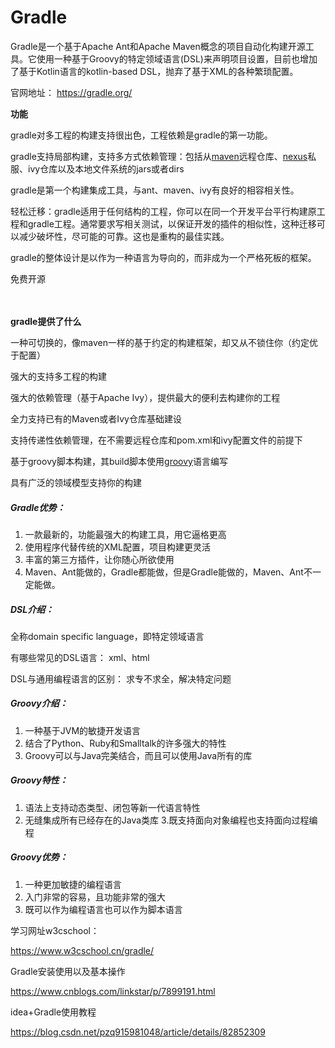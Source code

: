 # Gradle

Gradle是一个基于Apache Ant和Apache  Maven概念的项目自动化构建开源工具。它使用一种基于Groovy的特定领域语言(DSL)来声明项目设置，目前也增加了基于Kotlin语言的kotlin-based DSL，抛弃了基于XML的各种繁琐配置。

官网地址： https://gradle.org/

**功能**

gradle对多工程的构建支持很出色，工程依赖是gradle的第一功能。

gradle支持局部构建，支持多方式依赖管理：包括从[maven](https://baike.baidu.com/item/maven)远程仓库、[nexus](https://baike.baidu.com/item/nexus)私服、ivy仓库以及本地文件系统的jars或者dirs

gradle是第一个构建集成工具，与ant、maven、ivy有良好的相容相关性。

轻松迁移：gradle适用于任何结构的工程，你可以在同一个开发平台平行构建原工程和gradle工程。通常要求写相关测试，以保证开发的插件的相似性，这种迁移可以减少破坏性，尽可能的可靠。这也是重构的最佳实践。

gradle的整体设计是以作为一种语言为导向的，而非成为一个严格死板的框架。

免费开源

　

**gradle提供了什么**

一种可切换的，像maven一样的基于约定的构建框架，却又从不锁住你（约定优于配置）

强大的支持多工程的构建

强大的依赖管理（基于Apache Ivy），提供最大的便利去构建你的工程

全力支持已有的Maven或者Ivy仓库基础建设

支持传递性依赖管理，在不需要远程仓库和pom.xml和ivy配置文件的前提下

基于groovy脚本构建，其build脚本使用[groovy](https://baike.baidu.com/item/groovy)语言编写

具有广泛的领域模型支持你的构建



##### Gradle优势：

1. 一款最新的，功能最强大的构建工具，用它逼格更高
2. 使用程序代替传统的XML配置，项目构建更灵活
3. 丰富的第三方插件，让你随心所欲使用
4. Maven、Ant能做的，Gradle都能做，但是Gradle能做的，Maven、Ant不一定能做。

##### DSL介绍：

全称domain specific language，即特定领域语言

有哪些常见的DSL语言：
 xml、html

DSL与通用编程语言的区别：
 求专不求全，解决特定问题

##### Groovy介绍：

1. 一种基于JVM的敏捷开发语言
2. 结合了Python、Ruby和Smalltalk的许多强大的特性
3. Groovy可以与Java完美结合，而且可以使用Java所有的库

##### Groovy特性：

1. 语法上支持动态类型、闭包等新一代语言特性
2. 无缝集成所有已经存在的Java类库
    3.既支持面向对象编程也支持面向过程编程

##### Groovy优势：

1. 一种更加敏捷的编程语言
2. 入门非常的容易，且功能非常的强大
3. 既可以作为编程语言也可以作为脚本语言



学习网址w3cschool：

https://www.w3cschool.cn/gradle/

Gradle安装使用以及基本操作

https://www.cnblogs.com/linkstar/p/7899191.html

idea+Gradle使用教程

https://blog.csdn.net/pzq915981048/article/details/82852309

